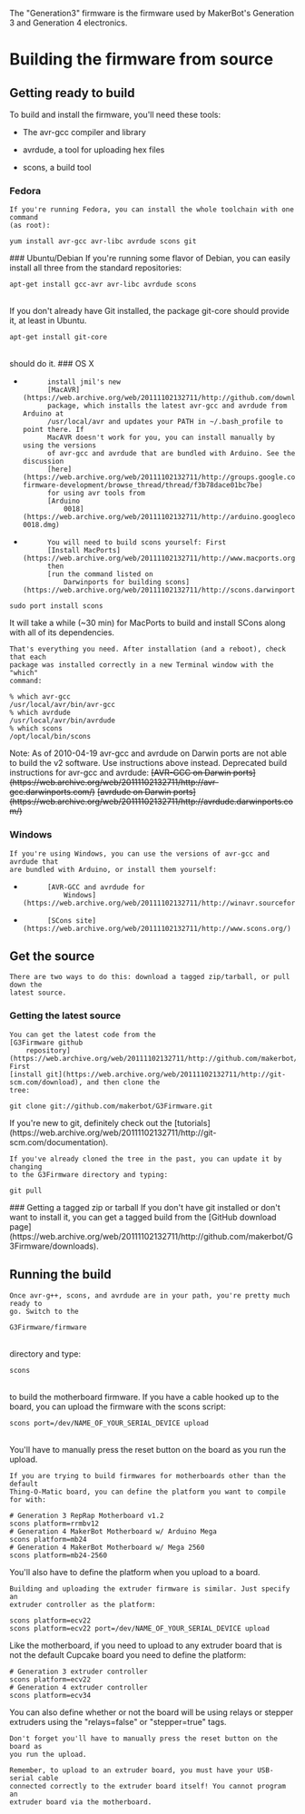 
The "Generation3" firmware is the firmware used by MakerBot's Generation 3 and
Generation 4 electronics.

# <span>Building the firmware from source</span>
## <span>Getting ready to build</span>
To build and install the firmware, you'll need these tools:

    
- The avr-gcc compiler and library
    
- avrdude, a tool for uploading hex files
    
- scons, a build tool

### <span>Fedora</span>
    If you're running Fedora, you can install the whole toolchain with one command
    (as root):

<div class="code">
    <pre><code>yum install avr-gcc avr-libc avrdude scons git</code>
</pre>
</div>
### <span>Ubuntu/Debian</span>
    If you're running some flavor of Debian, you can easily install all three from
    the standard repositories:

<div class="code">
    <pre><code>apt-get install gcc-avr avr-libc avrdude scons</code>
</pre>
</div>
<br>
If you don't already have Git installed, the package git-core should provide it,
at least in Ubuntu.
<div class="code">
    <pre><code>apt-get install git-core</code>
</pre>
</div>
<br>
should do it.
### <span>OS X</span>

    
- 
            install jmil's new
            [MacAVR](https://web.archive.org/web/20111102132711/http://github.com/downloads/jmil/MacAVR/AVR_0018.pkg)
            package, which installs the latest avr-gcc and avrdude from Arduino at
            /usr/local/avr and updates your PATH in ~/.bash_profile to point there. If
            MacAVR doesn't work for you, you can install manually by using the versions
            of avr-gcc and avrdude that are bundled with Arduino. See the discussion
            [here](https://web.archive.org/web/20111102132711/http://groups.google.com/group/gen3-firmware-development/browse_thread/thread/f3b78dace01bc7be)
            for using avr tools from
            [Arduino
                0018](https://web.archive.org/web/20111102132711/http://arduino.googlecode.com/files/arduino-0018.dmg)
        


    
- 
            You will need to build scons yourself: First
            [Install MacPorts](https://web.archive.org/web/20111102132711/http://www.macports.org/install.php),
            then
            [run the command listed on
                Darwinports for building scons](https://web.archive.org/web/20111102132711/http://scons.darwinports.com/):
        

<div class="code">
    <pre><code>sudo port install scons</code>
</pre>
</div>
    It will take a while (~30 min) for MacPorts to build and install SCons along
    with all of its dependencies.

    That's everything you need. After installation (and a reboot), check that each
    package was installed correctly in a new Terminal window with the "which"
    command:

<div class="code">
    <pre><code>% which avr-gcc
/usr/local/avr/bin/avr-gcc
% which avrdude
/usr/local/avr/bin/avrdude
% which scons
/opt/local/bin/scons</code>
</pre>
</div>
    Note: As of 2010-04-19 avr-gcc and avrdude on Darwin ports are not able to
    build the v2 software. Use instructions above instead.  
    Deprecated build instructions for avr-gcc and avrdude:  
    <span style="text-decoration-line: line-through;">[AVR-GCC on Darwin
            ports](https://web.archive.org/web/20111102132711/http://avr-gcc.darwinports.com/)</span>  
    <span style="text-decoration-line: line-through;">[avrdude on Darwin
            ports](https://web.archive.org/web/20111102132711/http://avrdude.darwinports.com/)</span>

### <span>Windows</span>
    If you're using Windows, you can use the versions of avr-gcc and avrdude that
    are bundled with Arduino, or install them yourself:


    
- 
            [AVR-GCC and avrdude for
                Windows](https://web.archive.org/web/20111102132711/http://winavr.sourceforge.net/)
        
    
- 
            [SCons site](https://web.archive.org/web/20111102132711/http://www.scons.org/)
        

## <span>Get the source</span>
    There are two ways to do this: download a tagged zip/tarball, or pull down the
    latest source.

### <span>Getting the latest source</span>
    You can get the latest code from the
    [G3Firmware github
        repository](https://web.archive.org/web/20111102132711/http://github.com/makerbot/G3Firmware/). First
    [install git](https://web.archive.org/web/20111102132711/http://git-scm.com/download), and then clone the
    tree:

<div class="code">
    <pre><code>git clone git://github.com/makerbot/G3Firmware.git</code>
</pre>
</div>
    If you're new to git, definitely check out the
    [tutorials](https://web.archive.org/web/20111102132711/http://git-scm.com/documentation).

    If you've already cloned the tree in the past, you can update it by changing
    to the G3Firmware directory and typing:

<div class="code">
    <pre><code>git pull</code>
</pre>
</div>
### <span>Getting a tagged zip or tarball</span>
    If you don't have git installed or don't want to install it, you can get a
    tagged build from the
    [GitHub download
        page](https://web.archive.org/web/20111102132711/http://github.com/makerbot/G3Firmware/downloads).

## <span>Running the build</span>
    Once avr-g++, scons, and avrdude are in your path, you're pretty much ready to
    go. Switch to the

<div class="code">
    <pre><code>G3Firmware/firmware</code>
</pre>
</div>
<br>
directory and type:
<div class="code">
    <pre><code>scons</code>
</pre>
</div>
<br>
to build the motherboard firmware. If you have a cable hooked up to the board,
you can upload the firmware with the scons script:
<div class="code">
    <pre><code>scons port=/dev/NAME_OF_YOUR_SERIAL_DEVICE upload</code>
</pre>
</div>
<br>
You'll have to manually press the reset button on the board as you run the
upload.

    If you are trying to build firmwares for motherboards other than the default
    Thing-O-Matic board, you can define the platform you want to compile for with:

<div class="code">
    <pre><code># Generation 3 RepRap Motherboard v1.2
scons platform=rrmbv12
# Generation 4 MakerBot Motherboard w/ Arduino Mega
scons platform=mb24
# Generation 4 MakerBot Motherboard w/ Mega 2560
scons platform=mb24-2560</code>
</pre>
</div>
You'll also have to define the platform when you upload to a board.

    Building and uploading the extruder firmware is similar. Just specify an
    extruder controller as the platform:

<div class="code">
    <pre><code>scons platform=ecv22
scons platform=ecv22 port=/dev/NAME_OF_YOUR_SERIAL_DEVICE upload</code>
</pre>
</div>
    Like the motherboard, if you need to upload to any extruder board that is not
    the default Cupcake board you need to define the platform:

<div class="code">
    <pre><code># Generation 3 extruder controller
scons platform=ecv22
# Generation 4 extruder controller
scons platform=ecv34</code>
</pre>
</div>
    You can also define whether or not the board will be using relays or stepper
    extruders using the "relays=false" or "stepper=true" tags.

    Don't forget you'll have to manually press the reset button on the board as
    you run the upload.

    Remember, to upload to an extruder board, you must have your USB-serial cable
    connected correctly to the extruder board itself! You cannot program an
    extruder board via the motherboard.
